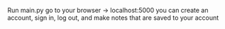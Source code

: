 Run main.py
go to your browser -> localhost:5000
you can create an account, sign in, log out, and make notes that are saved to your account
